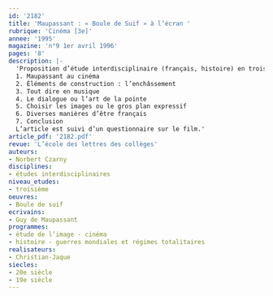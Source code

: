 ```yaml
---
id: '2182'
title: 'Maupassant : « Boule de Suif » à l’écran '
rubrique: 'Cinéma [3e]'
annee: '1995'
magazine: 'n°9 1er avril 1996'
pages: '8'
description: |-
  'Proposition d’étude interdisciplinaire (français, histoire) en troisième : analyse du film tiré de la nouvelle de Maupassant par Christian-Jaque en 1945.
  1. Maupassant au cinéma
  2. Éléments de construction : l’enchâssement
  3. Tout dire en musique
  4. Le dialogue ou l’art de la pointe
  5. Choisir les images ou le gros plan expressif
  6. Diverses manières d’être français
  7. Conclusion
  L’article est suivi d’un questionnaire sur le film.'
article_pdf: '2182.pdf'
revue: 'L’école des lettres des collèges'
auteurs:
- Norbert Czarny
disciplines:
- études interdisciplinaires
niveau_etudes:
- troisième
oeuvres:
- Boule de suif
ecrivains:
- Guy de Maupassant
programmes:
- étude de l’image - cinéma
- histoire - guerres mondiales et régimes totalitaires
realisateurs:
- Christian-Jaque
siecles:
- 20e siècle
- 19e siècle
---
```

